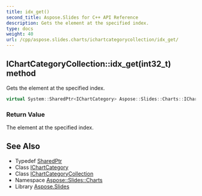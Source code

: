 ```yaml
---
title: idx_get()
second_title: Aspose.Slides for C++ API Reference
description: Gets the element at the specified index.
type: docs
weight: 40
url: /cpp/aspose.slides.charts/ichartcategorycollection/idx_get/
---
```

## IChartCategoryCollection::idx_get(int32_t) method


Gets the element at the specified index.

```cpp
virtual System::SharedPtr<IChartCategory> Aspose::Slides::Charts::IChartCategoryCollection::idx_get(int32_t index)=0
```


### Return Value

The element at the specified index.




## See Also

* Typedef [SharedPtr](../../system/sharedptr/)
* Class [IChartCategory](../ichartcategory/)
* Class [IChartCategoryCollection](./)
* Namespace [Aspose::Slides::Charts](../)
* Library [Aspose.Slides](../../)